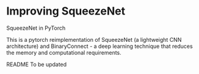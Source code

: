 # Improving SqueezeNet

SqueezeNet in PyTorch

This is a pytorch reimplementation of SqueezeNet (a  lightweight CNN architecture) and BinaryConnect -  a deep learning technique that reduces the memory and computational requirements.

README To be updated
